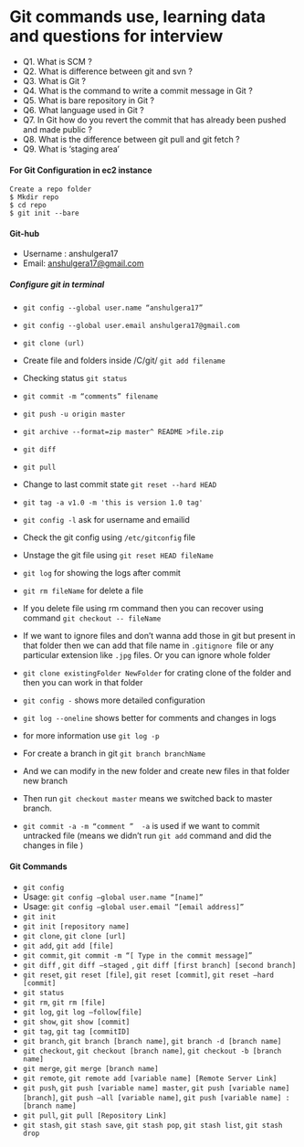 # Git commands use, learning data and questions for interview
- Q1. What is SCM ?
- Q2. What is difference between git and svn ?
- Q3. What is Git ?
- Q4. What is the command to write a commit message in Git ?
- Q5. What is bare repository in Git ?
- Q6. What language used in Git ?
- Q7. In Git how do you revert the commit that has already been pushed and made public ?
- Q8. What is the difference between git pull and git fetch ?
- Q9. What is ‘staging area’ 

#### For Git Configuration in ec2 instance 
```
Create a repo folder 
$ Mkdir repo 
$ cd repo
$ git init --bare
```
#### Git-hub
- Username : anshulgera17
- Email: anshulgera17@gmail.com
##### Configure git in terminal
- `git config --global user.name “anshulgera17”`
- `git config --global user.email anshulgera17@gmail.com`
- `git clone (url)`
- Create file and folders inside /C/git/ `git add filename`
- Checking status `git status`
- `git commit -m “comments” filename`
- `git push -u origin master` 

- `git archive --format=zip master^ README >file.zip`
- `git diff`
- `git pull`
- Change to last commit state `git reset --hard HEAD`
- `git tag -a v1.0 -m 'this is version 1.0 tag'`

- `git config -l` ask for username and emailid
- Check the git config using `/etc/gitconfig` file

- Unstage the git file using `git reset HEAD fileName`
- `git log` for showing the logs after commit
- `git rm fileName` for delete a file
- If you delete file using rm command then you can recover using command `git checkout -- fileName` 
- If we want to ignore files and don’t wanna add those in git but present in that folder then we can add that file name in `.gitignore `file or any particular extension like `.jpg` files. Or you can ignore whole folder
- `git clone existingFolder NewFolder` for crating clone of the folder and then you can work in that folder
- `git config -` shows more detailed configuration
- `git log --oneline` shows better for comments and changes in logs 
-  for more information use `git log -p` 
- For create a branch in git `git branch branchName`
- And we can modify in the new folder and create new files in that folder new branch
- Then run `git checkout master` means we switched back to master branch.

- `git commit -a -m “comment ”  -a` is used if we want to commit untracked file (means we didn’t run `git add` command and did the changes in file )
#### Git Commands 
- `git config`
- Usage: `git config –global user.name “[name]”`  
- Usage: `git config –global user.email “[email address]” `
- `git init`
- `git init [repository name]`
- `git clone`, `git clone [url] ` 
- `git add`, `git add [file]`
- `git commit`, `git commit -m “[ Type in the commit message]” ` 
- `git diff` , `git diff –staged `, `git diff [first branch] [second branch]  `
- `git reset`, `git reset [file]`, `git reset [commit]`, `git reset –hard [commit]`
- `git status`
- `git rm`, `git rm [file]`
- `git log`, `git log –follow[file]` 
- `git show`, `git show [commit]`
- `git tag`, `git tag [commitID]`
- `git branch`, `git branch [branch name]`, `git branch -d [branch name]`
- `git checkout`, `git checkout [branch name]`, `git checkout -b [branch name]`
- `git merge`, `git merge [branch name]`
- `git remote`, `git remote add [variable name] [Remote Server Link]`
- `git push`, `git push [variable name] master`, `git push [variable name] [branch]`, `git push –all [variable name]`, `git push [variable name] :[branch name]`
- `git pull`, `git pull [Repository Link]`
- `git stash`, `git stash save`, `git stash pop`, `git stash list`, `git stash drop`
